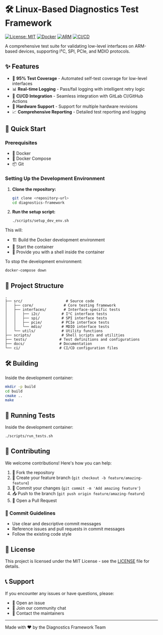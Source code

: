 # 🛠️ Linux-Based Diagnostics Test Framework

[![License: MIT](https://img.shields.io/badge/License-MIT-yellow.svg)](https://opensource.org/licenses/MIT)
[![Docker](https://img.shields.io/badge/Docker-Ready-blue.svg)](https://www.docker.com/)
[![ARM](https://img.shields.io/badge/ARM-Supported-green.svg)](https://www.arm.com/)
[![CI/CD](https://img.shields.io/badge/CI%2FCD-Enabled-orange.svg)](https://github.com/features/actions)

A comprehensive test suite for validating low-level interfaces on ARM-based devices, supporting I²C, SPI, PCIe, and MDIO protocols.

## ✨ Features

- 🎯 **95% Test Coverage** - Automated self-test coverage for low-level interfaces
- 📊 **Real-time Logging** - Pass/fail logging with intelligent retry logic
- 🔄 **CI/CD Integration** - Seamless integration with GitLab CI/GitHub Actions
- 🔧 **Hardware Support** - Support for multiple hardware revisions
- 📈 **Comprehensive Reporting** - Detailed test reporting and logging

## 🚀 Quick Start

### Prerequisites

- 🐳 Docker
- 🐳 Docker Compose
- 📦 Git

### Setting Up the Development Environment

1. **Clone the repository:**
   ```bash
   git clone <repository-url>
   cd diagnostics-framework
   ```

2. **Run the setup script:**
   ```bash
   ./scripts/setup_dev_env.sh
   ```

This will:
- 🏗️ Build the Docker development environment
- 🚀 Start the container
- 🐚 Provide you with a shell inside the container

To stop the development environment:
```bash
docker-compose down
```

## 📁 Project Structure

```
.
├── src/                    # Source code
│   ├── core/              # Core testing framework
│   ├── interfaces/        # Interface-specific tests
│   │   ├── i2c/          # I²C interface tests
│   │   ├── spi/          # SPI interface tests
│   │   ├── pcie/         # PCIe interface tests
│   │   └── mdio/         # MDIO interface tests
│   └── utils/            # Utility functions
├── scripts/              # Shell scripts and utilities
├── tests/               # Test definitions and configurations
├── docs/                # Documentation
└── ci/                  # CI/CD configuration files
```

## 🛠️ Building

Inside the development container:
```bash
mkdir -p build
cd build
cmake ..
make
```

## 🧪 Running Tests

Inside the development container:
```bash
./scripts/run_tests.sh
```

## 🤝 Contributing

We welcome contributions! Here's how you can help:

1. 🍴 Fork the repository
2. 🌿 Create your feature branch (`git checkout -b feature/amazing-feature`)
3. 💾 Commit your changes (`git commit -m 'Add amazing feature'`)
4. 📤 Push to the branch (`git push origin feature/amazing-feature`)
5. 🔄 Open a Pull Request

### 📝 Commit Guidelines

- Use clear and descriptive commit messages
- Reference issues and pull requests in commit messages
- Follow the existing code style

## 📄 License

This project is licensed under the MIT License - see the [LICENSE](LICENSE) file for details.

## 📞 Support

If you encounter any issues or have questions, please:
- 📝 Open an issue
- 💬 Join our community chat
- 📧 Contact the maintainers

---

Made with ❤️ by the Diagnostics Framework Team